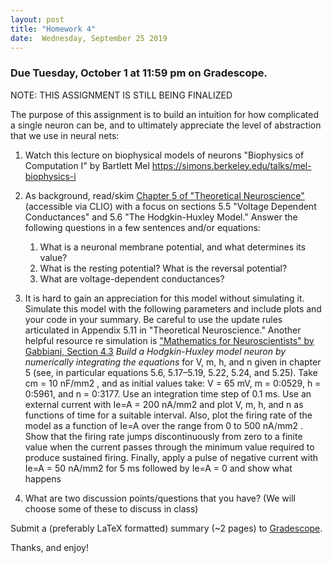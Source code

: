 ```yaml
---
layout: post
title: "Homework 4"
date:  Wednesday, September 25 2019
---
```



### Due Tuesday, October 1 at 11:59 pm on Gradescope. 

NOTE: THIS ASSIGNMENT IS STILL BEING FINALIZED

The purpose of this assignment is to build an intuition for how complicated a single neuron can be, and to ultimately appreciate the level of abstraction that we use in neural nets:

1. Watch this lecture on biophysical models of neurons "Biophysics of Computation I" by Bartlett Mel https://simons.berkeley.edu/talks/mel-biophysics-i

2. As background, read/skim [Chapter 5 of "Theoretical Neuroscience"](https://ebookcentral.proquest.com/lib/columbia/detail.action?docID=3338869)   (accessible via CLIO) with a focus on sections 5.5 "Voltage Dependent Conductances" and 5.6 "The Hodgkin-Huxley Model." Answer the following questions in a few sentences and/or equations:
    1. What is a neuronal membrane potential, and what determines its value?
    2. What is the resting potential? What is the reversal potential?
    3. What are voltage-dependent conductances?

3. It is hard to gain an appreciation for this model without simulating it. Simulate this model with the following parameters and include plots and your code in your summary. Be careful to use the update rules articulated in Appendix 5.11 in "Theoretical Neuroscience." Another helpful resource re simulation is ["Mathematics for Neuroscientists" by Gabbiani, Section 4.3](https://www-sciencedirect-com.ezproxy.cul.columbia.edu/book/9780128018958/mathematics-for-neuroscientists)
*Build a Hodgkin-Huxley model neuron by numerically integrating the equations* for V, m, h, and n given in chapter 5 (see, in particular equations 5.6, 5.17–5.19, 5.22, 5.24, and 5.25). Take cm = 10 nF/mm2 , and as initial values take: V = 65 mV, m = 0:0529, h = 0:5961, and n = 0:3177. Use an integration time step of 0.1 ms. Use an external current with Ie=A = 200 nA/mm2 and plot V, m, h, and n as functions of time for a suitable interval. Also, plot the firing rate of the model as a function of Ie=A over the range from 0 to 500 nA/mm2 . Show that the firing rate jumps discontinuously from zero to a finite value when the current passes through the minimum value required to produce sustained firing. Finally, apply a pulse of negative current with Ie=A = 50 nA/mm2 for 5 ms followed by Ie=A = 0 and show what happens

4. What are two discussion points/questions that you have? (We will choose some of these to discuss in class)

Submit a (preferably LaTeX formatted) summary (~2 pages) to [Gradescope](https://www.gradescope.com/courses/61715).

Thanks, and enjoy!
